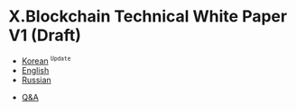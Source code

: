# X.Blockchain Technical White Paper V1 (Draft)
- [Korean](https://xblocksys.github.io/Documentation/WhitePaper_ko-KR) <sup>`Update`</sup>
- [English](https://xblocksys.github.io/Documentation/WhitePaper_en-US)
- [Russian](https://xblocksys.github.io/Documentation/WhitePaper_ru-RU)
<!-- -->
- [Q&A](http://blog.naver.com/aston_company)
